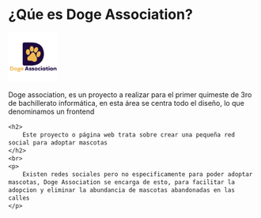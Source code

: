 # ¿Qúe es Doge Association?

<img src="/img/Doge_logo.svg" alt="Logo" width=20%>

Doge association, es un proyecto a realizar para el primer quimeste de 3ro de bachillerato informática, en esta área se centra todo el diseño, lo que denominamos un frontend


    <h2>
        Este proyecto o página web trata sobre crear una pequeña red social para adoptar mascotas
    </h2>
    <br>
    <p>
        Existen redes sociales pero no especificamente para poder adoptar mascotas, Doge Association se encarga de esto, para facilitar la adopcion y eliminar la abundancia de mascotas abandonadas en las calles
    </p>
